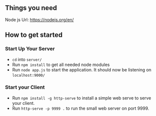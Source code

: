 ## Things you need

Node js
Url: https://nodejs.org/en/

## How to get started
### Start Up Your Server
* `cd` into `server/`
* Run `npm install` to get all needed node modules
* Run `node app.js` to start the application. It should now be listening on `localhost:9000/`

### Start your Client
* Run `npm install -g http-serve` to install a simple web serve to serve your client.
* Run `http-serve -p 9999 .` to run the small web server on port 9999. 

